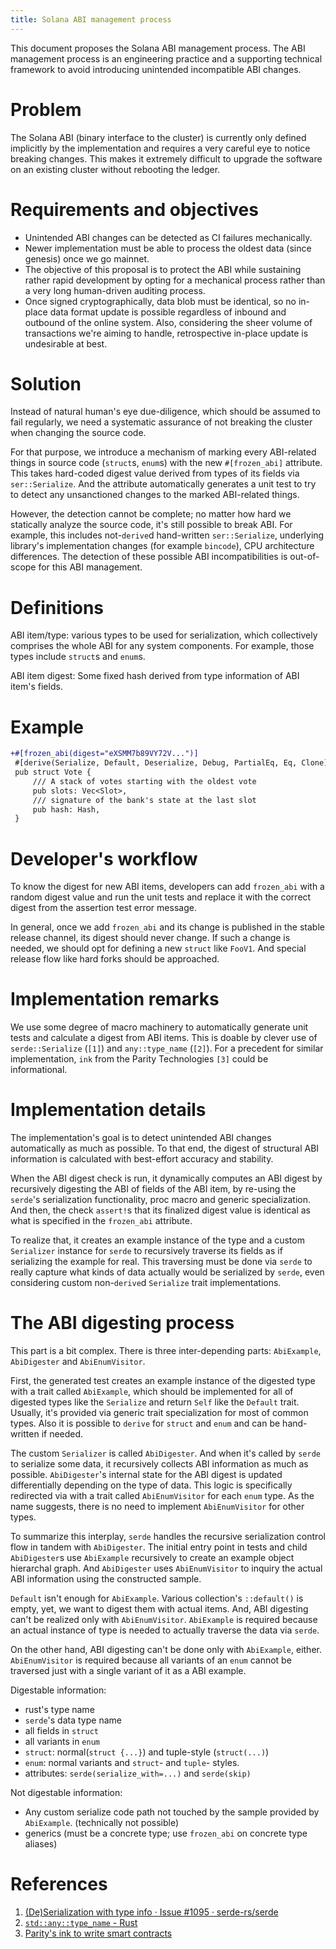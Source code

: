 ```yaml
---
title: Solana ABI management process
---
```


This document proposes the Solana ABI management process. The ABI management process is an engineering practice and a supporting technical framework to avoid introducing unintended incompatible ABI changes.

# Problem

The Solana ABI (binary interface to the cluster) is currently only defined implicitly by the implementation and requires a very careful eye to notice breaking changes. This makes it extremely difficult to upgrade the software on an existing cluster without rebooting the ledger.

# Requirements and objectives

- Unintended ABI changes can be detected as CI failures mechanically.
- Newer implementation must be able to process the oldest data (since genesis) once we go mainnet.
- The objective of this proposal is to protect the ABI while sustaining rather rapid development by opting for a mechanical process rather than a very long human-driven auditing process.
- Once signed cryptographically, data blob must be identical, so no in-place data format update is possible regardless of inbound and outbound of the online system. Also, considering the sheer volume of transactions we're aiming to handle, retrospective in-place update is undesirable at best.

# Solution

Instead of natural human's eye due-diligence, which should be assumed to fail regularly, we need a systematic assurance of not breaking the cluster when changing the source code.

For that purpose, we introduce a mechanism of marking every ABI-related things in source code (`struct`s, `enum`s) with the new `#[frozen_abi]` attribute. This takes hard-coded digest value derived from types of its fields via `ser::Serialize`. And the attribute automatically generates a unit test to try to detect any unsanctioned changes to the marked ABI-related things.

However, the detection cannot be complete; no matter how hard we statically analyze the source code, it's still possible to break ABI. For example, this includes not-`derive`d hand-written `ser::Serialize`, underlying library's implementation changes (for example `bincode`), CPU architecture differences. The detection of these possible ABI incompatibilities is out-of-scope for this ABI management.

# Definitions

ABI item/type: various types to be used for serialization, which collectively comprises the whole ABI for any system components. For example, those types include `struct`s and `enum`s.

ABI item digest: Some fixed hash derived from type information of ABI item's fields.

# Example

```patch
+#[frozen_abi(digest="eXSMM7b89VY72V...")]
 #[derive(Serialize, Default, Deserialize, Debug, PartialEq, Eq, Clone)]
 pub struct Vote {
     /// A stack of votes starting with the oldest vote
     pub slots: Vec<Slot>,
     /// signature of the bank's state at the last slot
     pub hash: Hash,
 }
```

# Developer's workflow

To know the digest for new ABI items, developers can add `frozen_abi` with a random digest value and run the unit tests and replace it with the correct digest from the assertion test error message.

In general, once we add `frozen_abi` and its change is published in the stable release channel, its digest should never change. If such a change is needed, we should opt for defining a new `struct` like `FooV1`. And special release flow like hard forks should be approached.

# Implementation remarks

We use some degree of macro machinery to automatically generate unit tests and calculate a digest from ABI items. This is doable by clever use of `serde::Serialize` (`[1]`) and `any::type_name` (`[2]`). For a precedent for similar implementation, `ink` from the Parity Technologies `[3]` could be informational.

# Implementation details

The implementation's goal is to detect unintended ABI changes automatically as much as possible. To that end, the digest of structural ABI information is calculated with best-effort accuracy and stability.

When the ABI digest check is run, it dynamically computes an ABI digest by recursively digesting the ABI of fields of the ABI item, by re-using the `serde`'s serialization functionality, proc macro and generic specialization. And then, the check `assert!`s that its finalized digest value is identical as what is specified in the `frozen_abi` attribute.

To realize that, it creates an example instance of the type and a custom `Serializer` instance for `serde` to recursively traverse its fields as if serializing the example for real. This traversing must be done via `serde` to really capture what kinds of data actually would be serialized by `serde`, even considering custom non-`derive`d `Serialize` trait implementations.

# The ABI digesting process

This part is a bit complex. There is three inter-depending parts: `AbiExample`, `AbiDigester` and `AbiEnumVisitor`.

First, the generated test creates an example instance of the digested type with a trait called `AbiExample`, which should be implemented for all of digested types like the `Serialize` and return `Self` like the `Default` trait. Usually, it's provided via generic trait specialization for most of common types. Also it is possible to `derive` for `struct` and `enum` and can be hand-written if needed.

The custom `Serializer` is called `AbiDigester`. And when it's called by `serde` to serialize some data, it recursively collects ABI information as much as possible. `AbiDigester`'s internal state for the ABI digest is updated differentially depending on the type of data. This logic is specifically redirected via with a trait called `AbiEnumVisitor` for each `enum` type. As the name suggests, there is no need to implement `AbiEnumVisitor` for other types.

To summarize this interplay, `serde` handles the recursive serialization control flow in tandem with `AbiDigester`. The initial entry point in tests and child `AbiDigester`s use `AbiExample` recursively to create an example object hierarchal graph. And `AbiDigester` uses `AbiEnumVisitor` to inquiry the actual ABI information using the constructed sample.

`Default` isn't enough for `AbiExample`. Various collection's `::default()` is empty, yet, we want to digest them with actual items. And, ABI digesting can't be realized only with `AbiEnumVisitor`. `AbiExample` is required because an actual instance of type is needed to actually traverse the data via `serde`.

On the other hand, ABI digesting can't be done only with `AbiExample`, either. `AbiEnumVisitor` is required because all variants of an `enum` cannot be traversed just with a single variant of it as a ABI example.

Digestable information:

- rust's type name
- `serde`'s data type name
- all fields in `struct`
- all variants in `enum`
- `struct`: normal(`struct {...}`) and tuple-style (`struct(...)`)
- `enum`: normal variants and `struct`- and `tuple`- styles.
- attributes: `serde(serialize_with=...)` and `serde(skip)`

Not digestable information:

- Any custom serialize code path not touched by the sample provided by `AbiExample`. (technically not possible)
- generics (must be a concrete type; use `frozen_abi` on concrete type aliases)

# References

1. [(De)Serialization with type info · Issue #1095 · serde-rs/serde](https://github.com/serde-rs/serde/issues/1095#issuecomment-345483479)
2. [`std::any::type_name` - Rust](https://doc.rust-lang.org/std/any/fn.type_name.html)
3. [Parity's ink to write smart contracts](https://github.com/paritytech/ink)

